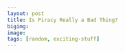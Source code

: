 ```yaml
---
layout: post
title: Is Piracy Really a Bad Thing?
bigimg:
image:
tags: [random, exciting-stuff]
---
```

